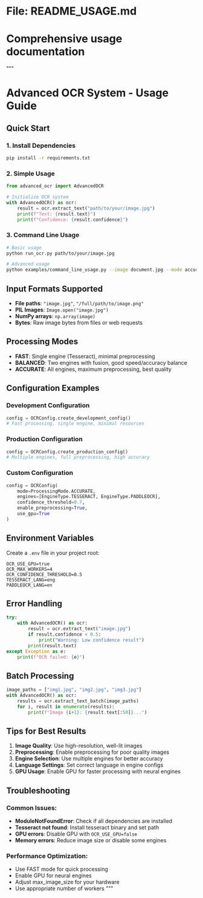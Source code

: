 # File: README_USAGE.md
# Comprehensive usage documentation

"""
# Advanced OCR System - Usage Guide

## Quick Start

### 1. Install Dependencies
```bash
pip install -r requirements.txt
```

### 2. Simple Usage
```python
from advanced_ocr import AdvancedOCR

# Initialize OCR system
with AdvancedOCR() as ocr:
    result = ocr.extract_text("path/to/your/image.jpg")
    print(f"Text: {result.text}")
    print(f"Confidence: {result.confidence}")
```

### 3. Command Line Usage
```bash
# Basic usage
python run_ocr.py path/to/your/image.jpg

# Advanced usage
python examples/command_line_usage.py --image document.jpg --mode accurate --output result.json
```

## Input Formats Supported

- **File paths**: `"image.jpg"`, `"/full/path/to/image.png"`
- **PIL Images**: `Image.open("image.jpg")`
- **NumPy arrays**: `np.array(image)`
- **Bytes**: Raw image bytes from files or web requests

## Processing Modes

- **FAST**: Single engine (Tesseract), minimal preprocessing
- **BALANCED**: Two engines with fusion, good speed/accuracy balance
- **ACCURATE**: All engines, maximum preprocessing, best quality

## Configuration Examples

### Development Configuration
```python
config = OCRConfig.create_development_config()
# Fast processing, single engine, minimal resources
```

### Production Configuration
```python
config = OCRConfig.create_production_config() 
# Multiple engines, full preprocessing, high accuracy
```

### Custom Configuration
```python
config = OCRConfig(
    mode=ProcessingMode.ACCURATE,
    engines=[EngineType.TESSERACT, EngineType.PADDLEOCR],
    confidence_threshold=0.7,
    enable_preprocessing=True,
    use_gpu=True
)
```

## Environment Variables

Create a `.env` file in your project root:

```
OCR_USE_GPU=true
OCR_MAX_WORKERS=4
OCR_CONFIDENCE_THRESHOLD=0.5
TESSERACT_LANG=eng
PADDLEOCR_LANG=en
```

## Error Handling

```python
try:
    with AdvancedOCR() as ocr:
        result = ocr.extract_text("image.jpg")
        if result.confidence < 0.5:
            print("Warning: Low confidence result")
        print(result.text)
except Exception as e:
    print(f"OCR failed: {e}")
```

## Batch Processing

```python
image_paths = ["img1.jpg", "img2.jpg", "img3.jpg"]
with AdvancedOCR() as ocr:
    results = ocr.extract_text_batch(image_paths)
    for i, result in enumerate(results):
        print(f"Image {i+1}: {result.text[:50]}...")
```

## Tips for Best Results

1. **Image Quality**: Use high-resolution, well-lit images
2. **Preprocessing**: Enable preprocessing for poor quality images
3. **Engine Selection**: Use multiple engines for better accuracy
4. **Language Settings**: Set correct language in engine configs
5. **GPU Usage**: Enable GPU for faster processing with neural engines

## Troubleshooting

### Common Issues:
- **ModuleNotFoundError**: Check if all dependencies are installed
- **Tesseract not found**: Install tesseract binary and set path
- **GPU errors**: Disable GPU with `OCR_USE_GPU=false`
- **Memory errors**: Reduce image size or disable some engines

### Performance Optimization:
- Use FAST mode for quick processing
- Enable GPU for neural engines
- Adjust max_image_size for your hardware
- Use appropriate number of workers
"""